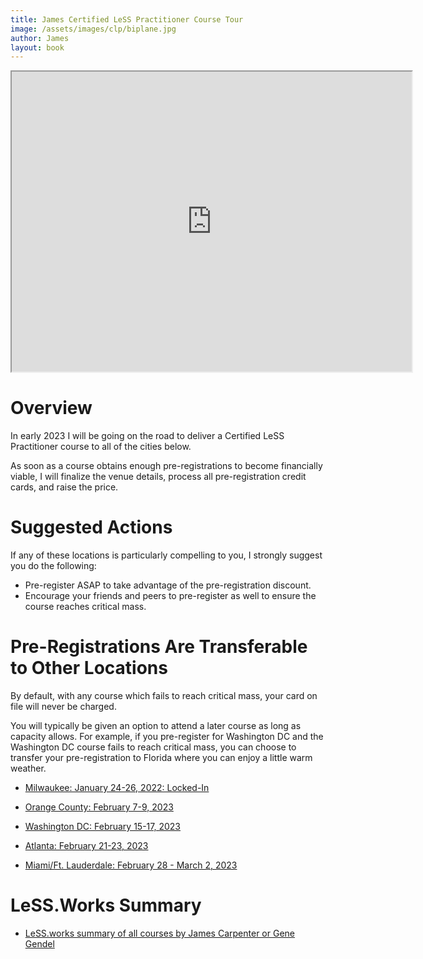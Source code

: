 ```yaml
---
title: James Certified LeSS Practitioner Course Tour
image: /assets/images/clp/biplane.jpg
author: James
layout: book
---
```


<iframe src="https://www.google.com/maps/d/u/1/embed?mid=1nxYLgN5db4bxOI3tqmcH5Zd6_WNwcLU&ehbc=2E312F" width="640" height="480"></iframe>

# Overview

In early 2023 I will be going on the road to deliver a Certified LeSS Practitioner course to all of the cities below.

As soon as a course obtains enough pre-registrations to become financially viable, I will finalize the venue details, process all pre-registration credit cards, and raise the price.

# Suggested Actions

If any of these locations is particularly compelling to you, I strongly suggest you do the following:
* Pre-register ASAP to take advantage of the pre-registration discount.
* Encourage your friends and peers to pre-register as well to ensure the course reaches critical mass.

# Pre-Registrations Are Transferable to Other Locations

By default, with any course which fails to reach critical mass, your card on file will never be charged.

You will typically be given an option to attend a later course as long as capacity allows. For example, if you pre-register for Washington DC and the Washington DC course fails to reach critical mass, you can choose to transfer your pre-registration to Florida where you can enjoy a little warm weather.

* [Milwaukee: January 24-26, 2022: Locked-In]({{site.url}}{{site.baseurl}}/mke_clp/)

* [Orange County: February 7-9, 2023]({{site.url}}{{site.baseurl}}/clp/orange_county/)

* [Washington DC: February 15-17, 2023]({{site.url}}{{site.baseurl}}/clp/washington_dc/)

* [Atlanta: February 21-23, 2023]({{site.url}}{{site.baseurl}}/clp/atlanta/)

* [Miami/Ft. Lauderdale: February 28 - March 2, 2023]({{site.url}}{{site.baseurl}}/clp/miami/)


# LeSS.Works Summary

* [LeSS.works summary of all courses by James Carpenter or Gene Gendel](https://less.works/course_filters/jamesandgene-34)



